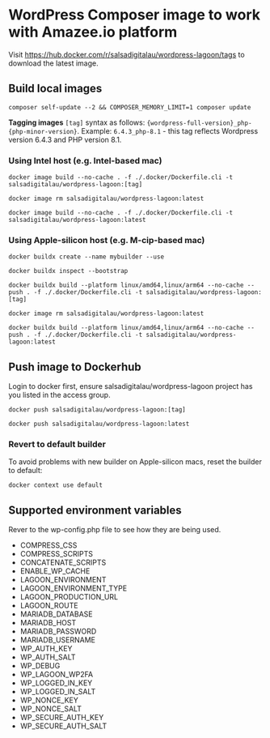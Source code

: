 # WordPress Composer image to work with Amazee.io platform

Visit https://hub.docker.com/r/salsadigitalau/wordpress-lagoon/tags to 
download the latest image.

## Build local images

`composer self-update --2 && COMPOSER_MEMORY_LIMIT=1 composer update`

**Tagging images**
`[tag]` syntax as follows: `{wordpress-full-version}_php-{php-minor-version}`. Example: `6.4.3_php-8.1` - this tag reflects
Wordpress version 6.4.3 and PHP version 8.1.

### Using Intel host (e.g. Intel-based mac)


`docker image build --no-cache . -f ./.docker/Dockerfile.cli -t salsadigitalau/wordpress-lagoon:[tag]`

`docker image rm salsadigitalau/wordpress-lagoon:latest`

`docker image build --no-cache . -f ./.docker/Dockerfile.cli -t salsadigitalau/wordpress-lagoon:latest`

### Using Apple-silicon host (e.g. M-cip-based mac)
`docker buildx create --name mybuilder --use`

`docker buildx inspect --bootstrap`

`docker buildx build --platform linux/amd64,linux/arm64 --no-cache --push . -f ./.docker/Dockerfile.cli -t salsadigitalau/wordpress-lagoon:[tag]`

`docker image rm salsadigitalau/wordpress-lagoon:latest`

`docker buildx build --platform linux/amd64,linux/arm64 --no-cache --push . -f ./.docker/Dockerfile.cli -t salsadigitalau/wordpress-lagoon:latest`

## Push image to Dockerhub
Login to docker first, ensure salsadigitalau/wordpress-lagoon project
has you listed in the access group.

`docker push salsadigitalau/wordpress-lagoon:[tag]`

`docker push salsadigitalau/wordpress-lagoon:latest`

### Revert to default builder

To avoid problems with new builder on Apple-silicon macs, reset the builder to default:

`docker context use default`

## Supported environment variables

Rever to the wp-config.php file to see how they are being used.

* COMPRESS_CSS
* COMPRESS_SCRIPTS
* CONCATENATE_SCRIPTS
* ENABLE_WP_CACHE
* LAGOON_ENVIRONMENT
* LAGOON_ENVIRONMENT_TYPE
* LAGOON_PRODUCTION_URL
* LAGOON_ROUTE
* MARIADB_DATABASE
* MARIADB_HOST
* MARIADB_PASSWORD
* MARIADB_USERNAME
* WP_AUTH_KEY
* WP_AUTH_SALT
* WP_DEBUG
* WP_LAGOON_WP2FA
* WP_LOGGED_IN_KEY
* WP_LOGGED_IN_SALT
* WP_NONCE_KEY
* WP_NONCE_SALT
* WP_SECURE_AUTH_KEY
* WP_SECURE_AUTH_SALT

